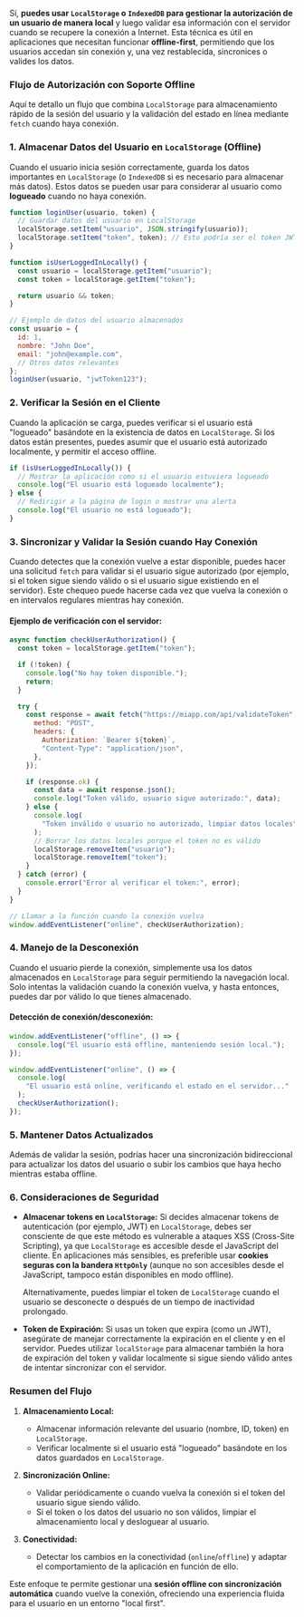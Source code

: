 Sí, **puedes usar `LocalStorage` o `IndexedDB` para gestionar la autorización de un usuario de manera local** y luego validar esa información con el servidor cuando se recupere la conexión a Internet. Esta técnica es útil en aplicaciones que necesitan funcionar **offline-first**, permitiendo que los usuarios accedan sin conexión y, una vez restablecida, sincronices o valides los datos.

### Flujo de Autorización con Soporte Offline

Aquí te detallo un flujo que combina `LocalStorage` para almacenamiento rápido de la sesión del usuario y la validación del estado en línea mediante `fetch` cuando haya conexión.

### 1. **Almacenar Datos del Usuario en `LocalStorage` (Offline)**

Cuando el usuario inicia sesión correctamente, guarda los datos importantes en `LocalStorage` (o `IndexedDB` si es necesario para almacenar más datos). Estos datos se pueden usar para considerar al usuario como **logueado** cuando no haya conexión.

```javascript
function loginUser(usuario, token) {
  // Guardar datos del usuario en LocalStorage
  localStorage.setItem("usuario", JSON.stringify(usuario));
  localStorage.setItem("token", token); // Esto podría ser el token JWT de autenticación
}

function isUserLoggedInLocally() {
  const usuario = localStorage.getItem("usuario");
  const token = localStorage.getItem("token");

  return usuario && token;
}

// Ejemplo de datos del usuario almacenados
const usuario = {
  id: 1,
  nombre: "John Doe",
  email: "john@example.com",
  // Otros datos relevantes
};
loginUser(usuario, "jwtToken123");
```

### 2. **Verificar la Sesión en el Cliente**

Cuando la aplicación se carga, puedes verificar si el usuario está "logueado" basándote en la existencia de datos en `LocalStorage`. Si los datos están presentes, puedes asumir que el usuario está autorizado localmente, y permitir el acceso offline.

```javascript
if (isUserLoggedInLocally()) {
  // Mostrar la aplicación como si el usuario estuviera logueado
  console.log("El usuario está logueado localmente");
} else {
  // Redirigir a la página de login o mostrar una alerta
  console.log("El usuario no está logueado");
}
```

### 3. **Sincronizar y Validar la Sesión cuando Hay Conexión**

Cuando detectes que la conexión vuelve a estar disponible, puedes hacer una solicitud `fetch` para validar si el usuario sigue autorizado (por ejemplo, si el token sigue siendo válido o si el usuario sigue existiendo en el servidor). Este chequeo puede hacerse cada vez que vuelva la conexión o en intervalos regulares mientras hay conexión.

#### Ejemplo de verificación con el servidor:

```javascript
async function checkUserAuthorization() {
  const token = localStorage.getItem("token");

  if (!token) {
    console.log("No hay token disponible.");
    return;
  }

  try {
    const response = await fetch("https://miapp.com/api/validateToken", {
      method: "POST",
      headers: {
        Authorization: `Bearer ${token}`,
        "Content-Type": "application/json",
      },
    });

    if (response.ok) {
      const data = await response.json();
      console.log("Token válido, usuario sigue autorizado:", data);
    } else {
      console.log(
        "Token inválido o usuario no autorizado, limpiar datos locales"
      );
      // Borrar los datos locales porque el token no es válido
      localStorage.removeItem("usuario");
      localStorage.removeItem("token");
    }
  } catch (error) {
    console.error("Error al verificar el token:", error);
  }
}

// Llamar a la función cuando la conexión vuelva
window.addEventListener("online", checkUserAuthorization);
```

### 4. **Manejo de la Desconexión**

Cuando el usuario pierde la conexión, simplemente usa los datos almacenados en `LocalStorage` para seguir permitiendo la navegación local. Solo intentas la validación cuando la conexión vuelva, y hasta entonces, puedes dar por válido lo que tienes almacenado.

#### Detección de conexión/desconexión:

```javascript
window.addEventListener("offline", () => {
  console.log("El usuario está offline, manteniendo sesión local.");
});

window.addEventListener("online", () => {
  console.log(
    "El usuario está online, verificando el estado en el servidor..."
  );
  checkUserAuthorization();
});
```

### 5. **Mantener Datos Actualizados**

Además de validar la sesión, podrías hacer una sincronización bidireccional para actualizar los datos del usuario o subir los cambios que haya hecho mientras estaba offline.

### 6. **Consideraciones de Seguridad**

- **Almacenar tokens en `LocalStorage`:** Si decides almacenar tokens de autenticación (por ejemplo, JWT) en `LocalStorage`, debes ser consciente de que este método es vulnerable a ataques XSS (Cross-Site Scripting), ya que `LocalStorage` es accesible desde el JavaScript del cliente. En aplicaciones más sensibles, es preferible usar **cookies seguras con la bandera `HttpOnly`** (aunque no son accesibles desde el JavaScript, tampoco están disponibles en modo offline).

  Alternativamente, puedes limpiar el token de `LocalStorage` cuando el usuario se desconecte o después de un tiempo de inactividad prolongado.

- **Token de Expiración:** Si usas un token que expira (como un JWT), asegúrate de manejar correctamente la expiración en el cliente y en el servidor. Puedes utilizar `localStorage` para almacenar también la hora de expiración del token y validar localmente si sigue siendo válido antes de intentar sincronizar con el servidor.

### Resumen del Flujo

1. **Almacenamiento Local:**

   - Almacenar información relevante del usuario (nombre, ID, token) en `LocalStorage`.
   - Verificar localmente si el usuario está "logueado" basándote en los datos guardados en `LocalStorage`.

2. **Sincronización Online:**

   - Validar periódicamente o cuando vuelva la conexión si el token del usuario sigue siendo válido.
   - Si el token o los datos del usuario no son válidos, limpiar el almacenamiento local y desloguear al usuario.

3. **Conectividad:**
   - Detectar los cambios en la conectividad (`online`/`offline`) y adaptar el comportamiento de la aplicación en función de ello.

Este enfoque te permite gestionar una **sesión offline con sincronización automática** cuando vuelve la conexión, ofreciendo una experiencia fluida para el usuario en un entorno "local first".
